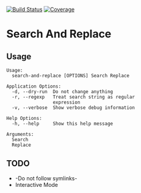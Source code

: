 [![Build Status](https://travis-ci.org/holgerk/search-and-replace.svg)](https://travis-ci.org/holgerk/search-and-replace)
[![Coverage](http://gocover.io/_badge/github.com/holgerk/search-and-replace?0)](http://gocover.io/github.com/holgerk/search-and-replace)

# Search And Replace

##


## Usage
```
Usage:
  search-and-replace [OPTIONS] Search Replace

Application Options:
  -d, --dry-run  Do not change anything
  -r, --regexp   Treat search string as regular
                 expression
  -v, --verbose  Show verbose debug information

Help Options:
  -h, --help     Show this help message

Arguments:
  Search
  Replace
```

## TODO
- -Do not follow symlinks-
- Interactive Mode